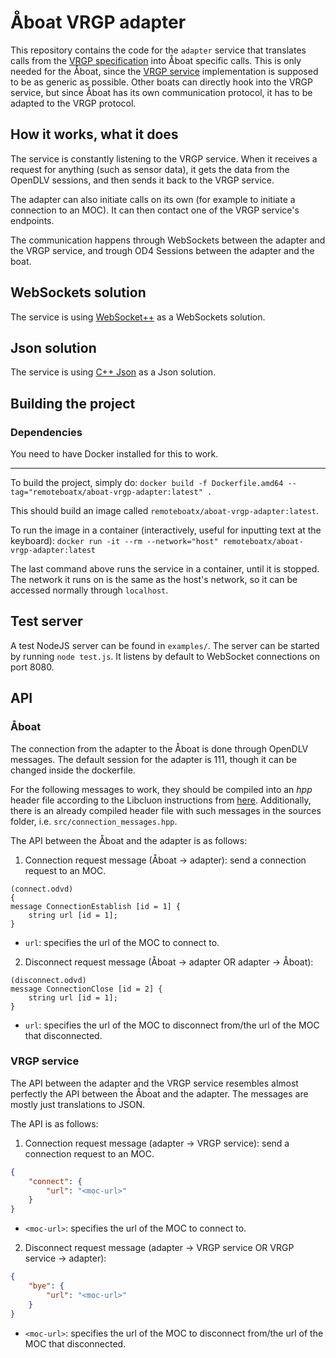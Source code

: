 # Åboat VRGP adapter

This repository contains the code for the `adapter` service that translates
calls from the [VRGP specification](https://github.com/aboamare/vrgp-specifications) into Åboat specific calls. This is only
needed for the Åboat, since the [VRGP service](https://github.com/RemoteBoatX/vrgp-service) implementation is supposed to be
as generic as possible. Other boats can directly hook into the VRGP service,
but since Åboat has its own communication protocol, it has to be adapted to
the VRGP protocol.

## How it works, what it does

The service is constantly listening to the VRGP service. When it receives a
request for anything (such as sensor data), it gets the data from the OpenDLV
sessions, and then sends it back to the VRGP service.

The adapter can also initiate calls on its own (for example to initiate a
connection to an MOC). It can then contact one of the VRGP service's endpoints.

The communication happens through WebSockets between the adapter and the VRGP
service, and trough OD4 Sessions between the adapter and the boat.

## WebSockets solution

The service is using [WebSocket++](https://github.com/zaphoyd/websocketpp) as a WebSockets solution.

## Json solution

The service is using [C++ Json](https://github.com/nlohmann/json) as a Json solution.

## Building the project

### Dependencies

You need to have Docker installed for this to work.

---

To build the project, simply do:
`docker build -f Dockerfile.amd64 --tag="remoteboatx/aboat-vrgp-adapter:latest" .`

This should build an image called `remoteboatx/aboat-vrgp-adapter:latest`.

To run the image in a container (interactively, useful for inputting text at
the keyboard):
`docker run -it --rm --network="host" remoteboatx/aboat-vrgp-adapter:latest`

The last command above runs the service in a container, until it is stopped. The
network it runs on is the same as the host's network, so it can be accessed
normally through `localhost`.

## Test server

A test NodeJS server can be found in `examples/`. The server can be started by
running `node test.js`. It listens by default to WebSocket connections on port
8080.

## API

### Åboat

The connection from the adapter to the Åboat is done through OpenDLV messages.
The default session for the adapter is 111, though it can be changed inside the
dockerfile.

For the following messages to work, they should be compiled into an _hpp_ header
file according to the Libcluon instructions from [here](https://wandbox.org/permlink/3S1bSOaLakXfdWWZ). Additionally, there
is an already compiled header file with such messages in the sources folder,
i.e. `src/connection_messages.hpp`.

The API between the Åboat and the adapter is as follows:

1) Connection request message (Åboat -> adapter): send a connection request to an MOC.

```
(connect.odvd)
{
message ConnectionEstablish [id = 1] {
    string url [id = 1];
}
```
  - `url`: specifies the url of the MOC to connect to.

2) Disconnect request message (Åboat -> adapter OR adapter -> Åboat): 

```
(disconnect.odvd)
message ConnectionClose [id = 2] {
    string url [id = 1];
}
```
  - `url`: specifies the url of the MOC to disconnect from/the url of the MOC that
    disconnected.


### VRGP service

The API between the adapter and the VRGP service resembles almost perfectly the
API between the Åboat and the adapter. The messages are mostly just translations
to JSON.

The API is as follows:

1) Connection request message (adapter -> VRGP service): send a connection request to an MOC.

```json
{
    "connect": {
        "url": "<moc-url>"
    }
}
```
  - `<moc-url>`: specifies the url of the MOC to connect to.

2) Disconnect request message (adapter -> VRGP service OR VRGP service ->
adapter): 

```json
{
    "bye": {
        "url": "<moc-url>"
    }
}
```
  - `<moc-url>`: specifies the url of the MOC to disconnect from/the url of the MOC that
    disconnected.
